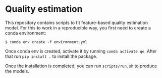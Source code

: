 # Quality estimation

This repository contains scripts to fit feature-based quality estimation model. For this to work in a reproducible way,
you first need to create a conda environment:

```
$ conda env create -f environment.yml
```
Once conda env is created, activate it by running `conda activate qe`. After that run `pip install .` 
to install the package.

Once the installation is completed, you can run `scripts/run.sh` to produce the models.
